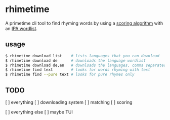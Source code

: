 # rhimetime

A primetime cli tool to find rhyming words by using a [scoring algorithm](https://axon.cs.byu.edu/Dan/673/papers/bay.pdf)
with an [IPA wordlist](https://github.com/open-dict-data/ipa-dict).


## usage 

```sh
$ rhimetime download list    # lists languages that you can download
$ rhimetime download de      # downloads the language wordlist
$ rhimetime download de,en   # downloads the languages, comma separated
$ rhimetime find text        # looks for words rhyming with text
$ rhimetime find --pure text # looks for pure rhymes only
```

## TODO

[ ] everything
  [ ] downloading system
  [ ] matching
  [ ] scoring

[ ] everything else 
  [ ] maybe TUI








